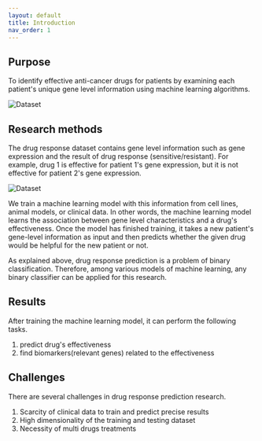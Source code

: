 ```yaml
---
layout: default
title: Introduction
nav_order: 1
---
```


## Purpose

To identify effective anti-cancer drugs for patients by examining each patient's unique gene level information using machine learning algorithms.

![Dataset](/drp/assets/images/purpose.png)

## Research methods

The drug response dataset contains gene level information such as gene expression and the result of drug response (sensitive/resistant). For example, drug 1 is effective for patient 1's gene expression, but it is not effective for patient 2's gene expression. 

![Dataset](/drp/assets/images/dataset.png)

We train a machine learning model with this information from cell lines, animal models, or clinical data. In other words, the machine learning model learns the association between gene level characteristics and a drug's effectiveness. Once the model has finished training, it takes a new patient's gene-level information as input and then predicts whether the given drug would be helpful for the new patient or not.

As explained above, drug response prediction is a problem of binary classification. Therefore, among various models of machine learning, any binary classifier can be applied for this research.

## Results

After training the machine learning model, it can perform the following tasks.

1. predict drug's effectiveness
2. find biomarkers(relevant genes) related to the effectiveness

## Challenges

There are several challenges in drug response prediction research.

1. Scarcity of clinical data to train and predict precise results
3. High dimensionality of the training and testing dataset
3. Necessity of multi drugs treatments